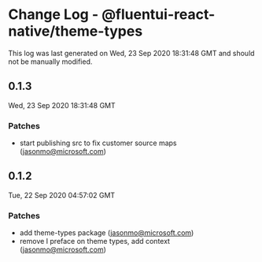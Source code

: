 # Change Log - @fluentui-react-native/theme-types

This log was last generated on Wed, 23 Sep 2020 18:31:48 GMT and should not be manually modified.

<!-- Start content -->

## 0.1.3

Wed, 23 Sep 2020 18:31:48 GMT

### Patches

- start publishing src to fix customer source maps (jasonmo@microsoft.com)

## 0.1.2

Tue, 22 Sep 2020 04:57:02 GMT

### Patches

- add theme-types package (jasonmo@microsoft.com)
- remove I preface on theme types, add context (jasonmo@microsoft.com)
